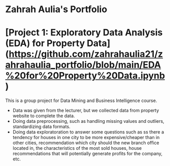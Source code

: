 # Zahrah Aulia's Portfolio

# [Project 1: Exploratory Data Analysis (EDA) for Property Data] (https://github.com/zahrahaulia21/zahrahaulia_portfolio/blob/main/EDA%20for%20Property%20Data.ipynb)

This is a group project for Data Mining and Business Intelligence course.

* Data was given from the lecturer, but we collected data from property website to complete the data.
* Doing data preprocessing, such as handling missing values and outliers, standardizing data formats.
* Doing data exploratoration to answer some questions such as ss there a tendency for houses in one city to be more expensive/cheaper than in other cities, recommendation which city should the new branch office located in, the characteristics of the most sold houses, house recommendations that will potentially generate profits for the company, etc.
